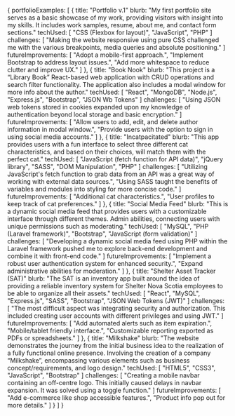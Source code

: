 {
  portfolioExamples: [
    {
      title: "Portfolio v.1"
      blurb: "My first portfolio site serves as a basic showcase of my work, providing visitors with insight into my skills. It includes work samples, resume, about me, and contact form sections."
      techUsed: [
        "CSS (Flexbox for layout)",
        "JavaScript",
        "PHP"
      ]
      challenges: [
        "Making the website responsive using pure CSS challenged me with the various breakpoints, media queries and absolute positioning."
      ]
      futureImprovements: [
        "Adopt a mobile-first approach.",
        "Implement Bootstrap to address layout issues.",
        "Add more whitespace to reduce clutter and improve UX."
      ]
    },
    {
      title: "Book Nook"
      blurb: "This project is a “Library Book” React-based web application with CRUD operations and search filter functionality. The application also includes a modal window for more info about the author."
      techUsed: [
        "React",
        "MongoDB",
        "Node.js",
        "Express.js",
        "Bootstrap",
        "JSON Wb Tokens"
      ]
      challenges: [
        "Using JSON web tokens stored in cookies expanded upon my knowledge of authentication beyond local storage and basic encryption."
      ]
      futureImprovements: [
        "Allow users to add, edit, and delete author information in modal window.",
        "Provide users with the option to sign in using social media accounts."
      ]
    },
    {
      title: "Incatpacitated"
      blurb: "This app provides users with a fun interface to select three different cat characteristics, and based on their choices, will match them with the perfect cat."
      techUsed: [
        "JavaScript (fetch function for API data)",
        "jQuery library",
        "SASS",
        "DOM Manipulation",
        "PHP"
      ]
      challenges: [
        "Utilizing JavaScript's fetch function to grab data from an API was a great way of working with external data sources.",
        "Using SASS taught the benefits of variables and modules into styling for more concise code."
      ]
      futureImprovements: [
        "Additional cat characteristics.",
        "User profiles to keep track of cat preferences."
      ]
    },
    {
      title: "Social Media Feed"
      blurb: "This is a dynamic social media feed that provides users with a customizable interface through different themes. Admin abilities, connecting users with unique permissions such as moderating."
      techUsed: [
        "MySQL",
        "PHP (Laravel framework)",
        "Bootstrap",
        "JavaScript (form validation)"
      ]
      challenges: [
        "Developing a dynamic social media feed using PHP within the Laravel framework pushed me to explore back-end development and combine it with front-end code."
      ]
      futureImprovements: [
        "Implement a robust user authentication system for enhanced security.",
        "Expand administrative abilities for moderation."
      ]
    },
    {
      title: "Shelter Asset Tracker (SAT)"
      blurb: "The SAT is an inventory app built around the idea of providing a reliable inventory system for Shelter Nova Scotia employees to be able to organize all their assets."
      techUsed: [
      "React",
      "MySQL",
      "Express.js",
      "SASS",
      "Bootstrap",
      "JSON Web Tokens (JWT)"
      ]
      challenges: [
      "The most difficult aspect was integrating security and authorization. This included creating user accounts with different  privileges and using JWT."
      ]
      futureImprovements: [
      "Add automated alerts such as item expiration.",
      "Mobile/tablet friendly interface.",
      "Customizable reporting exported as PDFs or spreadsheets."
      ]
    },
    {
      title: "Milkshake"
      blurb: "The website demonstrates the journey from the initial business idea to the realization of a fully functional online presence. Involving the creation of a company “Milkshake”, encompassing various elements such as business concept/requirements, and logo design."
      techUsed: [
        "HTML5",
        "CSS3",
        "JavaScript",
        "Bootstrap"
      ]
      challenges: [
        "Creating a mobile navbar containing an off-centre logo. This initially caused delays in navbar expansion. It was solved using a toggle function."
      ]
      futureImprovements: [
        "Add e-commerce like shop accessible features.",
        "Product info pop out for more details."
      ]
    }
  ]
}

